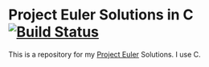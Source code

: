 Project Euler Solutions in C
[![Build Status](https://travis-ci.org/sirodoht/project-euler.png?branch=master)](https://travis-ci.org/sirodoht/project-euler)
============================

This is a repository for my [Project Euler](https://projecteuler.net/) Solutions. I use C.
